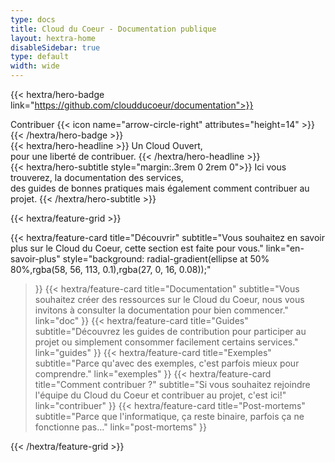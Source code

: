```yaml
---
type: docs
title: Cloud du Coeur - Documentation publique
layout: hextra-home
disableSidebar: true
type: default
width: wide
---
```


{{< hextra/hero-badge link="https://github.com/cloudducoeur/documentation">}}
  <div class="hx-w-2 hx-h-2 hx-rounded-full hx-bg-primary-400"></div>
  Contribuer
  {{< icon name="arrow-circle-right" attributes="height=14" >}}
{{< /hextra/hero-badge >}}

<div class="hx-mt-6 hx-mb-6">
{{< hextra/hero-headline >}}
  Un Cloud Ouvert,<br>
  pour une liberté de contribuer.
{{< /hextra/hero-headline >}}
</div>

<div class="hx-mb-12">
{{< hextra/hero-subtitle style="margin:.3rem 0 2rem 0">}}
  Ici vous trouverez, la documentation des services,<br>
  des guides de bonnes pratiques mais également comment contribuer au projet.
{{< /hextra/hero-subtitle >}}
</div>

<!-- <div class="hx:mb-6">
{{< hextra/hero-button text="Pour bien commencer" link="doc/bien-commencer" >}}
</div> -->


<div class="hx-mt-6"></div>

{{< hextra/feature-grid >}}
  <!-- {{< hextra/feature-card
    title="Plateforme"
    subtitle="L'infrastructure rendue ouverte et accessible en un clic."
    class="hx:aspect-auto hx:md:aspect-[1.1/1] hx:max-md:min-h-[340px]"
    image="img/cdc-login-page-capture.png"
    imageClass="hx:top-[40%] hx:left-[24px] hx:w-[180%] hx:sm:w-[110%] hx:dark:opacity-80"
    style="background: radial-gradient(ellipse at 50% 80%,rgba(254, 97, 202, 0.15),hsla(0,0%,100%,0));"
  >}}
  {{< hextra/feature-card
    title="Edge Computing"
    subtitle="L'infrastructure rendue ouverte et accessible en un clic."
    class="hx:aspect-auto hx:md:aspect-[1.1/1] hx:max-md:min-h-[340px]"
    image="img/cdc-grafana-sondes-capture.png"
    imageClass="hx:top-[40%] hx:left-[24px] hx:w-[180%] hx:sm:w-[110%] hx:dark:opacity-80"
    style="background: radial-gradient(ellipse at 50% 80%,rgba(254, 97, 202, 0.15),hsla(0,0%,100%,0));"
  >}}
  {{< hextra/feature-card
    title="Expertise"
    subtitle="L'infrastructure rendue ouverte et accessible en un clic."
    class="hx:aspect-auto hx:md:aspect-[1.1/1] hx:max-md:min-h-[340px]"
    image="img/cdc-login-page-capture.png"
    imageClass="hx:top-[40%] hx:left-[24px] hx:w-[180%] hx:sm:w-[110%] hx:dark:opacity-80"
    style="background: radial-gradient(ellipse at 50% 80%,rgba(254, 97, 202, 0.15),hsla(0,0%,100%,0));"
  >}} -->
  {{< hextra/feature-card
    title="Découvrir"
    subtitle="Vous souhaitez en savoir plus sur le Cloud du Coeur, cette section est faite pour vous."
    link="en-savoir-plus"
    style="background: radial-gradient(ellipse at 50% 80%,rgba(58, 56, 113, 0.1),rgba(27, 0, 16, 0.08));"
  >}}
  {{< hextra/feature-card
    title="Documentation"
    subtitle="Vous souhaitez créer des ressources sur le Cloud du Coeur, nous vous invitons à consulter la documentation pour bien commencer."
    link="doc"
  >}}
  {{< hextra/feature-card
    title="Guides"
    subtitle="Découvrez les guides de contribution pour participer au projet ou simplement consommer facilement certains services."
    link="guides"
  >}}
  {{< hextra/feature-card
    title="Exemples"
    subtitle="Parce qu'avec des exemples, c'est parfois mieux pour comprendre."
    link="exemples"
  >}}
  {{< hextra/feature-card
    title="Comment contribuer ?"
    subtitle="Si vous souhaitez rejoindre l'équipe du Cloud du Coeur et contribuer au projet, c'est ici!"
    link="contribuer"
  >}}
  {{< hextra/feature-card
    title="Post-mortems"
    subtitle="Parce que l'informatique, ça reste binaire, parfois ça ne fonctionne pas..."
    link="post-mortems"
  >}}
  
{{< /hextra/feature-grid >}}
